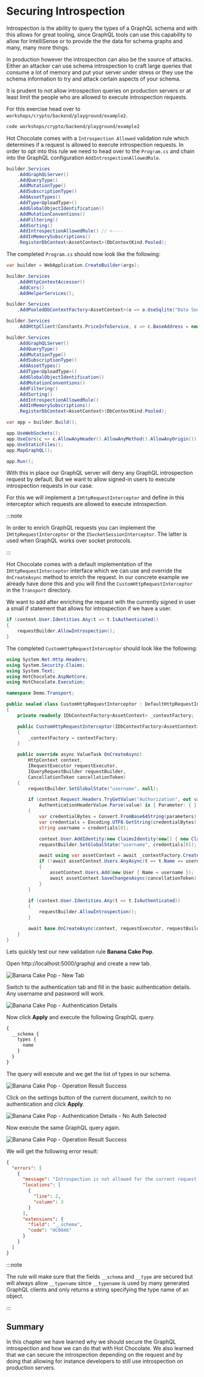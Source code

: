# Securing Introspection

Introspection is the ability to query the types of a GraphQL schema and with this allows for great tooling, since GraphQL tools can use this capability to allow for IntelliSense or to provide the the data for schema graphs and many, many more things.

In production however the introspection can also be the source of attacks. Either an attacker can use schema introspection to craft large queries that consume a lot of memory and put your server under stress or they use the schema information to try and attack certain aspects of your schema.

It is prudent to not allow introspection queries on production servers or at least limit the people who are allowed to execute introspection requests.

For this exercise head over to `workshops/crypto/backend/playground/example2`.

```bash
code workshops/crypto/backend/playground/example2
```

Hot Chocolate comes with a `Introspection Allowed` validation rule which determines if a request is allowed to execute introspection requests. In order to opt into this rule we need to head over to the `Program.cs` and chain into the GraphQL configuration `AddIntrospectionAllowedRule`.

```csharp
builder.Services
    .AddGraphQLServer()
    .AddQueryType()
    .AddMutationType()
    .AddSubscriptionType()
    .AddAssetTypes()
    .AddType<UploadType>()
    .AddGlobalObjectIdentification()
    .AddMutationConventions()
    .AddFiltering()
    .AddSorting()
    .AddIntrospectionAllowedRule() // <----
    .AddInMemorySubscriptions()
    .RegisterDbContext<AssetContext>(DbContextKind.Pooled);
```

The completed `Program.cs` should now look like the following:

```csharp
var builder = WebApplication.CreateBuilder(args);

builder.Services
    .AddHttpContextAccessor()
    .AddCors()
    .AddHelperServices();

builder.Services
    .AddPooledDbContextFactory<AssetContext>(o => o.UseSqlite("Data Source=assets.db"));

builder.Services
    .AddHttpClient(Constants.PriceInfoService, c => c.BaseAddress = new("https://ccc-workshop-eu-functions.azurewebsites.net"));

builder.Services
    .AddGraphQLServer()
    .AddQueryType()
    .AddMutationType()
    .AddSubscriptionType()
    .AddAssetTypes()
    .AddType<UploadType>()
    .AddGlobalObjectIdentification()
    .AddMutationConventions()
    .AddFiltering()
    .AddSorting()
    .AddIntrospectionAllowedRule()
    .AddInMemorySubscriptions()
    .RegisterDbContext<AssetContext>(DbContextKind.Pooled);

var app = builder.Build();

app.UseWebSockets();
app.UseCors(c => c.AllowAnyHeader().AllowAnyMethod().AllowAnyOrigin());
app.UseStaticFiles();
app.MapGraphQL();

app.Run();
```

With this in place our GraphQL server will deny any GraphQL introspection request by default. But we want to allow signed-in users to execute introspection requests in our case.

For this we will implement a `IHttpRequestInterceptor` and define in this interceptor which requests are allowed to execute introspection.

:::note

In order to enrich GraphQL requests you can implement the `IHttpRequestInterceptor` or the `ISocketSessionInterceptor`. The latter is used when GraphQL works over socket protocols.

:::

Hot Chocolate comes with a default implementation of the `IHttpRequestInterceptor` interface which we can use and override the `OnCreateAsync` method to enrich the request. In our concrete example we already have done this and you will find the `CustomHttpRequestInterceptor` in the `Transport` directory.

We want to add after enriching the request with the currently signed in user a small if statement that allows for introspection if we have a user.

```csharp
if (context.User.Identities.Any(t => t.IsAuthenticated))
{
    requestBuilder.AllowIntrospection();
}
```

The completed `CustomHttpRequestInterceptor` should look like the following:

```csharp
using System.Net.Http.Headers;
using System.Security.Claims;
using System.Text;
using HotChocolate.AspNetCore;
using HotChocolate.Execution;

namespace Demo.Transport;

public sealed class CustomHttpRequestInterceptor : DefaultHttpRequestInterceptor
{
    private readonly IDbContextFactory<AssetContext> _contextFactory;

    public CustomHttpRequestInterceptor(IDbContextFactory<AssetContext> contextFactory)
    {
        _contextFactory = contextFactory;
    }

    public override async ValueTask OnCreateAsync(
        HttpContext context,
        IRequestExecutor requestExecutor,
        IQueryRequestBuilder requestBuilder,
        CancellationToken cancellationToken)
    {
        requestBuilder.SetGlobalState("username", null);

        if (context.Request.Headers.TryGetValue("Authorization", out var value) && 
            AuthenticationHeaderValue.Parse(value) is { Parameter: { } parameters })
        {
            var credentialBytes = Convert.FromBase64String(parameters);
            var credentials = Encoding.UTF8.GetString(credentialBytes).Split(':', 2);
            string username = credentials[0];

            context.User.AddIdentity(new ClaimsIdentity(new[] { new Claim("sub", credentials[0]) }, "basic"));
            requestBuilder.SetGlobalState("username", credentials[0]);

            await using var assetContext = await _contextFactory.CreateDbContextAsync(cancellationToken);
            if (!await assetContext.Users.AnyAsync(t => t.Name == username, cancellationToken))
            {
                assetContext.Users.Add(new User { Name = username });
                await assetContext.SaveChangesAsync(cancellationToken);
            }
        }

        if (context.User.Identities.Any(t => t.IsAuthenticated))
        {
            requestBuilder.AllowIntrospection();
        }

        await base.OnCreateAsync(context, requestExecutor, requestBuilder, cancellationToken);
    }
}
```

Lets quickly test our new validation rule **Banana Cake Pop**.

Open http://localhost:5000/graphql and create a new tab.

![Banana Cake Pop - New Tab](../images/example8a-bcp1.png)

Switch to the authentication tab and fill in the basic authentication details. Any username and password will work.

![Banana Cake Pop - Authentication Details](../images/example8a-bcp2.png)

Now click **Apply** and execute the following GraphQL query.

```graphql
{
  __schema {
    types {
      name
    }
  }
}
```

The query will execute and we get the list of types in our schema.

![Banana Cake Pop - Operation Result Success](../images/example8a-bcp3.png)

Click on the settings button of the current document, switch to no authentication and click **Apply**.

![Banana Cake Pop - Authentication Details - No Auth Selected](../images/example8a-bcp4.png)

Now execute the same GraphQL query again.

![Banana Cake Pop - Operation Result Success](../images/example8a-bcp5.png)

We will get the following error result:

```json
{
  "errors": [
    {
      "message": "Introspection is not allowed for the current request.",
      "locations": [
        {
          "line": 2,
          "column": 3
        }
      ],
      "extensions": {
        "field": "__schema",
        "code": "HC0046"
      }
    }
  ]
}
```

:::note

The rule will make sure that the fields `__schema` and `__type` are secured but will always allow `__typename` since `__typename` is used by many generated GraphQL clients and only returns a string specifying the type name of an object.

:::

## Summary

In this chapter we have learned why we should secure the GraphQL introspection and how we can do that with Hot Chocolate. We also learned that we can secure the introspection depending on the request and by doing that allowing for instance developers to still use introspection on production servers.

